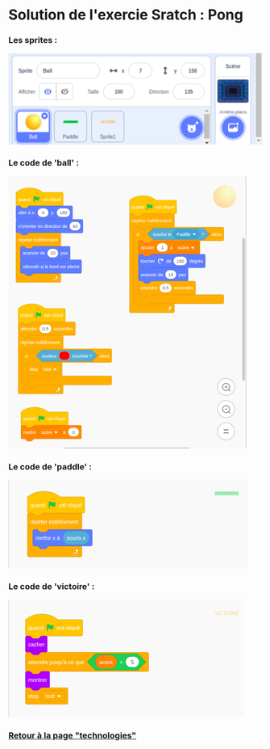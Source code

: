 # Solution de l'exercie Sratch : Pong

### Les sprites :
![Screen des sprites](./images/scratch/sprites.png)

### Le code de 'ball' :
![Screen du code de 'ball'](./images/scratch/code-ball.png)

### Le code de 'paddle' :
![Screen du code de 'paddle'](./images/scratch/code-paddle.png)

### Le code de 'victoire' :
![Screen du code de 'victoire'](./images/scratch/code-victoire.png)

### [Retour à la page "technologies"](https://github.com/PaulineRoppe/CoderDojo-Workshop/blob/master/technologies.md)

